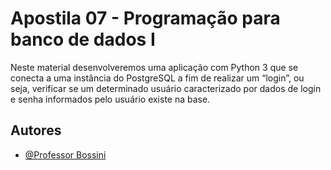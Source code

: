 
# Apostila 07 - Programação para banco de dados I


Neste material desenvolveremos uma aplicação com Python 3 que se conecta a uma instância do PostgreSQL a fim de realizar um “login”, ou seja, verificar se um determinado usuário caracterizado por dados de login e senha informados pelo usuário existe na base.

## Autores

- [@Professor Bossini](https://github.com/professorbossini)

